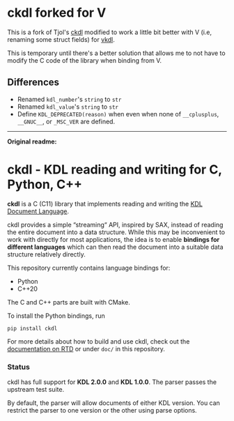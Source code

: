 # ckdl forked for V

This is a fork of Tjol's [ckdl](https://github.com/tjol/ckdl) modified to work a
little bit better with V (i.e, renaming some struct fields) for
[vkdl](https://github.com/emmathemartian/vkdl).

This is temporary until there's a better solution that allows me to not have to
modify the C code of the library when binding from V.

## Differences

- Renamed `kdl_number`'s `string` to `str`
- Renamed `kdl_value`'s `string` to `str`
- Define `KDL_DEPRECATED(reason)` when even when none of `__cplusplus`, `__GNUC__`, or `_MSC_VER` are defined.

---

**Original readme:**

# ckdl - KDL reading and writing for C, Python, C++

**ckdl** is a C (C11) library that implements reading and writing the
[KDL Document Language](https://github.com/kdl-org/kdl).

ckdl provides a simple “streaming“ API, inspired by SAX, instead of reading the
entire document into a data structure. While this may be inconvenient to work
with directly for most applications, the idea is to enable **bindings for
different languages** which can then read the document into a suitable data
structure relatively directly.

This repository currently contains language bindings for:

- Python
- C++20

The C and C++ parts are built with CMake.

To install the Python bindings, run

    pip install ckdl

For more details about how to build and use ckdl, check out the
[documentation on RTD](https://ckdl.readthedocs.io/en/latest/index.html) or
under `doc/` in this repository.

### Status

ckdl has full support for **KDL 2.0.0** and **KDL 1.0.0**. The parser passes
the upstream test suite.

By default, the parser will allow documents of either KDL version. You can
restrict the parser to one version or the other using parse options.
